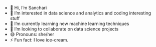 - 👋 Hi, I’m Sanchari
- 👀 I’m interested in data science and analytics and coding interesting stuff
- 🌱 I’m currently learning new machine learning techniques
- 💞️ I’m looking to collaborate on data science projects
- 😄 Pronouns: she/her
- ⚡ Fun fact: I love ice-cream.

<!---
sancharibht/sancharibht is a ✨ special ✨ repository because its `README.md` (this file) appears on your GitHub profile.
You can click the Preview link to take a look at your changes.
--->

